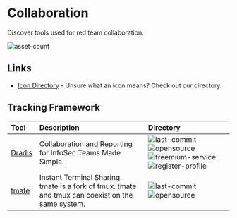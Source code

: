 # Collaboration

Discover tools used for red team collaboration.

![asset-count](https://img.shields.io/badge/Tools%20%26%20Resources%20Available-2-947cb0?style=for-the-badge)

## Links <!-- {docsify-ignore} -->

- [Icon Directory](../ICONS.md) - Unsure what an icon means? Check out our directory.

## Tracking Framework

| Tool | Description | Directory |
| :--- | :--- | :--- |
| [Dradis](https://github.com/dradis/dradis-ce) | Collaboration and Reporting for InfoSec Teams Made Simple. | ![last-commit](https://img.shields.io/github/last-commit/dradis/dradis-ce?color=947cb0&style=flat-square) ![opensource](https://raw.githubusercontent.com/0xPGP/SecTools/main/docs/icons/opensource.png) ![freemium-service](https://raw.githubusercontent.com/0xPGP/SecTools/main/docs/icons/freemium-service.png) ![register-profile](https://raw.githubusercontent.com/0xPGP/SecTools/main/docs/icons/register-profile.png) |
| [tmate](https://github.com/tmate-io/tmate) | Instant Terminal Sharing. tmate is a fork of tmux. tmate and tmux can coexist on the same system. | ![last-commit](https://img.shields.io/github/last-commit/tmate-io/tmate?color=947cb0&style=flat-square) ![opensource](https://raw.githubusercontent.com/0xPGP/SecTools/main/docs/icons/opensource.png) |